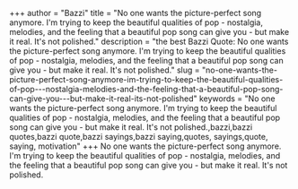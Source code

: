 +++
author = "Bazzi"
title = "No one wants the picture-perfect song anymore. I'm trying to keep the beautiful qualities of pop - nostalgia, melodies, and the feeling that a beautiful pop song can give you - but make it real. It's not polished."
description = "the best Bazzi Quote: No one wants the picture-perfect song anymore. I'm trying to keep the beautiful qualities of pop - nostalgia, melodies, and the feeling that a beautiful pop song can give you - but make it real. It's not polished."
slug = "no-one-wants-the-picture-perfect-song-anymore-im-trying-to-keep-the-beautiful-qualities-of-pop---nostalgia-melodies-and-the-feeling-that-a-beautiful-pop-song-can-give-you---but-make-it-real-its-not-polished"
keywords = "No one wants the picture-perfect song anymore. I'm trying to keep the beautiful qualities of pop - nostalgia, melodies, and the feeling that a beautiful pop song can give you - but make it real. It's not polished.,bazzi,bazzi quotes,bazzi quote,bazzi sayings,bazzi saying,quotes, sayings,quote, saying, motivation"
+++
No one wants the picture-perfect song anymore. I'm trying to keep the beautiful qualities of pop - nostalgia, melodies, and the feeling that a beautiful pop song can give you - but make it real. It's not polished.
